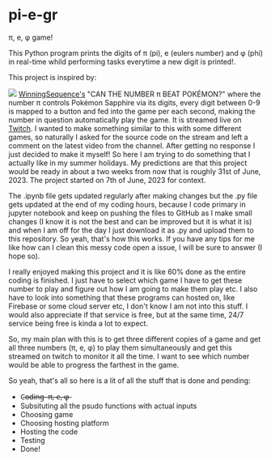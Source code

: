 # pi-e-gr
 π, e, φ game!

This Python program prints the digits of π (pi), e (eulers number) and φ (phi) in real-time whild performing tasks everytime a new digit is printed!.

This project is inspired by: 

[![](https://yt3.ggpht.com/Ix1t-egztS9ShZu47IHd2crBzrwd3xeXBQ0nW-Del_Gw0Pw51Bli23K3wjJCpjdawlGI_qW8=s48-c-k-c0x00ffffff-no-rj)](https://www.youtube.com/@winningsequence)
[WinningSequence's](https://www.youtube.com/@winningsequence) "CAN THE NUMBER π BEAT POKÉMON?" where the number π controls Pokémon Sapphire via its digits, every digit between 0-9 is mapped to a button and fed into the game per each second, making the number in question automatically play the game. It is streamed live on [Twitch](https://www.twitch.tv/winningsequence). I wanted to make something similar to this with some different games, so naturally I asked for the source code on the stream and left a comment on the latest video from the channel. After getting no response I just decided to make it myself! So here I am trying to do something that I actually like in my summer holidays. My predictions are that this project would be ready in about a two weeks from now that is roughly 31st of June, 2023. The project started on 7th of June, 2023 for context.

The .ipynb file gets updated regularly after making changes but the .py file gets updated at the end of my coding hours, because I code primary in jupyter notebook and keep on pushing the files to GitHub as I make small changes (I know it is not the best and can be improved but it is what it is) and when I am off for the day I just download it as .py and upload them to this repository. So yeah, that's how this works. If you have any tips for me like how can I clean this messy code open a issue, I will be sure to answer (I hope so). 

I really enjoyed making this project and it is like 60% done as the entire coding is finished. I just have to select which game I have to get these number to play and figure out how I am going to make them play etc. I also have to look into something that these programs can hosted on, like Firebase or some cloud server etc, I don't know I am not into this stuff. I would also appreciate if that service is free, but at the same time, 24/7 service being free is kinda a lot to expect.

So, my main plan with this is to get three different copies of a game and get all three numbers (π, e, φ) to play them simultaneously and get this streamed on twitch to monitor it all the time. I want to see which number would be able to progress the farthest in the game.

So yeah, that's all so here is a lit of all the stuff that is done and pending:

- C̶o̶d̶i̶n̶g̶ ̶ ̶π̶,̶ ̶e̶,̶ ̶φ̶
- Subsituting all the psudo functions with actual inputs
- Choosing game
- Choosing hosting platform
- Hosting the code
- Testing
- Done!